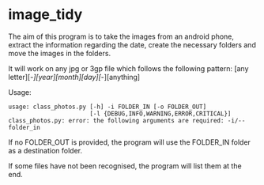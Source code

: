 # image_tidy

The aim of this program is to take the images from an android phone, extract the information regarding the date, create the necessary folders and move the images in the folders.

It will work on any jpg or 3gp file which follows the following pattern: [any letter][_-][year][month][day][_-][anything]

Usage:
```
usage: class_photos.py [-h] -i FOLDER_IN [-o FOLDER_OUT]
                       [-l {DEBUG,INFO,WARNING,ERROR,CRITICAL}]
class_photos.py: error: the following arguments are required: -i/--folder_in
```

If no FOLDER_OUT is provided, the program will use the FOLDER_IN folder as a destination folder.

If some files have not been recognised, the program will list them at the end.
